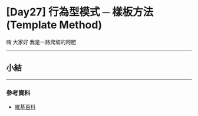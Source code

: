 # [Day27] 行為型模式 ─ 樣板方法(Template Method)

嗨 大家好 我是一路爬坡的阿肥   


---

## 

## 

## 

## 

## 小結

---

### 參考資料   

- [維基百科](https://zh.wikipedia.org/wiki/%E8%AE%BE%E8%AE%A1%E6%A8%A1%E5%BC%8F_(%E8%AE%A1%E7%AE%97%E6%9C%BA)#%E5%88%86%E7%B1%BB)
